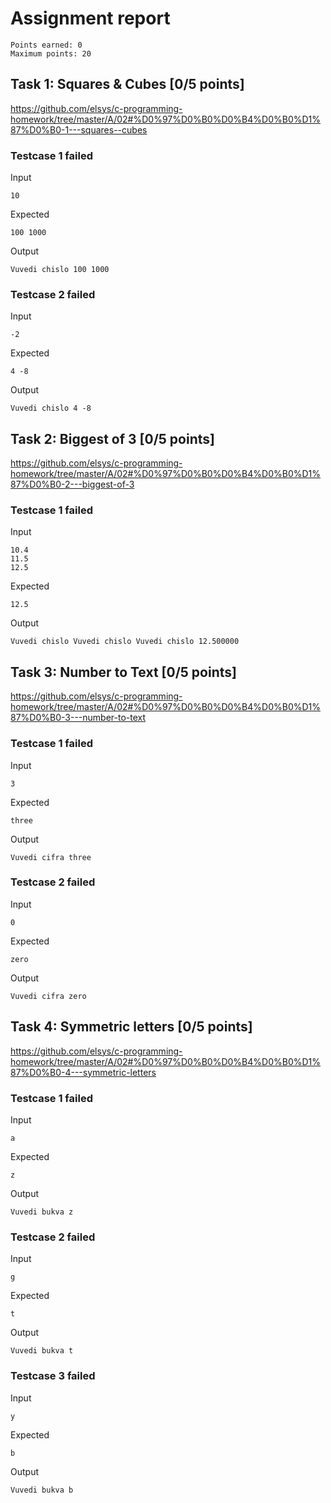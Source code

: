 # Assignment report
```
Points earned: 0
Maximum points: 20
```

## Task 1: Squares & Cubes [0/5 points]
https://github.com/elsys/c-programming-homework/tree/master/A/02#%D0%97%D0%B0%D0%B4%D0%B0%D1%87%D0%B0-1---squares--cubes

### Testcase 1 failed
Input
```
10
```

Expected
```
100 1000
```

Output
```
Vuvedi chislo 100 1000
```
### Testcase 2 failed
Input
```
-2
```

Expected
```
4 -8
```

Output
```
Vuvedi chislo 4 -8
```

## Task 2: Biggest of 3 [0/5 points]
https://github.com/elsys/c-programming-homework/tree/master/A/02#%D0%97%D0%B0%D0%B4%D0%B0%D1%87%D0%B0-2---biggest-of-3

### Testcase 1 failed
Input
```
10.4
11.5
12.5
```

Expected
```
12.5
```

Output
```
Vuvedi chislo Vuvedi chislo Vuvedi chislo 12.500000
```

## Task 3: Number to Text [0/5 points]
https://github.com/elsys/c-programming-homework/tree/master/A/02#%D0%97%D0%B0%D0%B4%D0%B0%D1%87%D0%B0-3---number-to-text

### Testcase 1 failed
Input
```
3
```

Expected
```
three
```

Output
```
Vuvedi cifra three
```
### Testcase 2 failed
Input
```
0
```

Expected
```
zero
```

Output
```
Vuvedi cifra zero
```

## Task 4: Symmetric letters [0/5 points]
https://github.com/elsys/c-programming-homework/tree/master/A/02#%D0%97%D0%B0%D0%B4%D0%B0%D1%87%D0%B0-4---symmetric-letters

### Testcase 1 failed
Input
```
a
```

Expected
```
z
```

Output
```
Vuvedi bukva z
```
### Testcase 2 failed
Input
```
g
```

Expected
```
t
```

Output
```
Vuvedi bukva t
```
### Testcase 3 failed
Input
```
y
```

Expected
```
b
```

Output
```
Vuvedi bukva b
```
